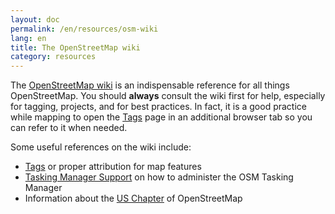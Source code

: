 ```yaml
---
layout: doc
permalink: /en/resources/osm-wiki
lang: en
title: The OpenStreetMap wiki
category: resources
---
```


The [OpenStreetMap wiki](http://wiki.openstreetmap.org) is an indispensable reference for all things OpenStreetMap. You should ****always**** consult the wiki first for help, especially for tagging, projects, and for best practices. In fact, it is a good practice while mapping to open the [Tags](http://wiki.openstreetmap.org/wiki/Tags) page in an additional browser tab so you can refer to it when needed.

Some useful references on the wiki include:
- [Tags](http://wiki.openstreetmap.org/wiki/Tags) or proper attribution for map features
- [Tasking Manager Support](http://wiki.openstreetmap.org/wiki/Tasking_manager_admin) on how to administer the OSM Tasking Manager
- Information about the [US Chapter](http://wiki.openstreetmap.org/wiki/Foundation/Local_Chapters/United_States) of OpenStreetMap


